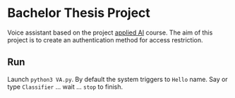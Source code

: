 # Bachelor Thesis Project
Voice assistant based on the project
[applied AI](https://github.com/hsu-ai-course/hsu.ai/) course.
The aim of this project is to create an authentication method for access restriction. 

## Run
Launch `python3 VA.py`. By default the system triggers to `Hello` name. Say or type `Classifier` ... wait ... `stop` to finish.

